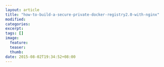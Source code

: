 ```yaml
---
layout: article
title: "how-to-build-a-secure-private-docker-registry2.0-with-nginx"
modified:
categories: 
excerpt:
tags: []
image:
  feature:
  teaser:
  thumb:
date: 2015-08-02T19:34:52+08:00
---
```


